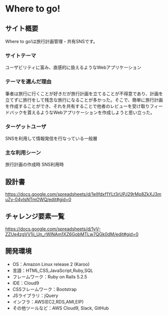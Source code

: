 # Where to go!

## サイト概要
Where to go!は旅行計画管理・共有SNSです。

### サイトテーマ
ユーザビリティに富み、直感的に扱えるようなWebアプリケーション

### テーマを選んだ理由
筆者は旅行に行くことが好きだが旅行計画を立てることが不得意であり、計画を立てずに旅行をして残念な旅行になることが多かった。そこで、簡単に旅行計画を作成することができ、それを共有することで他者のレビューを受け取りフィードバックを貰えるようなWebアプリケーションを作成しようと思い立った。

### ターゲットユーザ
SNSを利用して情報発信を行なっている一般層

### 主な利用シーン
旅行計画の作成時
SNS利用時

## 設計書
https://docs.google.com/spreadsheets/d/1elIfdxf1YLt3rUPJ29rMp8ZkXJ3muZy-04vlsNTmOWQ/edit#gid=0

## チャレンジ要素一覧
https://docs.google.com/spreadsheets/d/1yV-ZZUe4zgVV1ii_Un_rWINAm1XZ6GobMTLw7QGk0dM/edit#gid=0

## 開発環境
- OS：Amazon Linux release 2 (Karoo)
- 言語：HTML,CSS,JavaScript,Ruby,SQL
- フレームワーク：Ruby on Rails 5.2.5
- IDE：Cloud9
- CSSフレームワーク：Bootstrap
- JSライブラリ：jQuery
- インフラ：AWS(EC2,RDS,AMI,EIP)
- その他ツールなど：AWS Cloud9, Slack, GitHub
